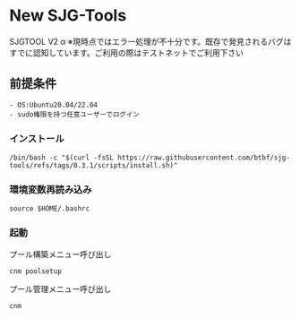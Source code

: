 # New SJG-Tools

SJGTOOL V2 α
※現時点ではエラー処理が不十分です。既存で発見されるバグはすでに認知しています。ご利用の際はテストネットでご利用下さい

## 前提条件
```
- OS:Ubuntu20.04/22.04
- sudo権限を持つ任意ユーザーでログイン
```

### インストール
```
/bin/bash -c "$(curl -fsSL https://raw.githubusercontent.com/btbf/sjg-tools/refs/tags/0.3.1/scripts/install.sh)"
```

### 環境変数再読み込み
```
source $HOME/.bashrc
```

### 起動
プール構築メニュー呼び出し
```
cnm poolsetup
```

プール管理メニュー呼び出し
```
cnm
```
